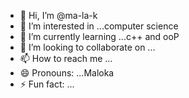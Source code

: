 - 👋 Hi, I’m @ma-la-k
- 👀 I’m interested in ...computer science
- 🌱 I’m currently learning ...c++ and ooP
- 💞️ I’m looking to collaborate on ...
- 📫 How to reach me ...
- 😄 Pronouns: ...Maloka
- ⚡ Fun fact: ...

<!---
ma-la-k/ma-la-k is a ✨ special ✨ repository because its `README.md` (this file) appears on your GitHub profile.
You can click the Preview link to take a look at your changes.
--->
